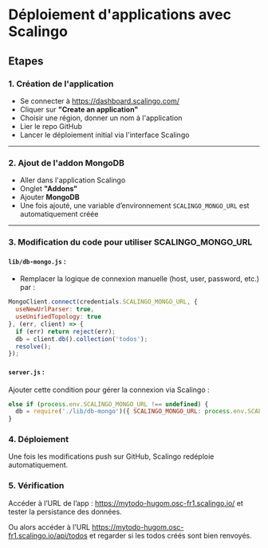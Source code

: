 # Déploiement d'applications avec Scalingo

## Etapes

### 1. Création de l'application

- Se connecter à https://dashboard.scalingo.com/
- Cliquer sur **"Create an application"**
- Choisir une région, donner un nom à l'application
- Lier le repo GitHub
- Lancer le déploiement initial via l'interface Scalingo

---

### 2. Ajout de l'addon MongoDB

- Aller dans l'application Scalingo
- Onglet **"Addons"**
- Ajouter **MongoDB**
- Une fois ajouté, une variable d’environnement `SCALINGO_MONGO_URL` est automatiquement créée

---

### 3. Modification du code pour utiliser SCALINGO_MONGO_URL

#### `lib/db-mongo.js` :

- Remplacer la logique de connexion manuelle (host, user, password, etc.) par :

```js
MongoClient.connect(credentials.SCALINGO_MONGO_URL, {
  useNewUrlParser: true,
  useUnifiedTopology: true
}, (err, client) => {
  if (err) return reject(err);
  db = client.db().collection('todos');
  resolve();
});
```

#### `server.js` :

Ajouter cette condition pour gérer la connexion via Scalingo :

```js
else if (process.env.SCALINGO_MONGO_URL !== undefined) {
  db = require('./lib/db-mongo')({ SCALINGO_MONGO_URL: process.env.SCALINGO_MONGO_URL });
}
```

### 4. Déploiement

Une fois les modifications push sur GitHub, Scalingo redéploie automatiquement.

### 5. Vérification

Accéder à l’URL de l’app : https://mytodo-hugom.osc-fr1.scalingo.io/ et tester la persistance des données.

Ou alors accéder à l'URL https://mytodo-hugom.osc-fr1.scalingo.io/api/todos et regarder si les todos créés sont bien renvoyés.

